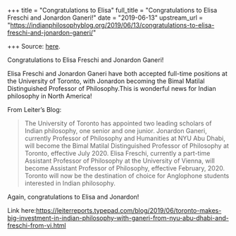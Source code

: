 +++
title = "Congratulations to Elisa"
full_title = "Congratulations to Elisa Freschi and Jonardon Ganeri!"
date = "2019-06-13"
upstream_url = "https://indianphilosophyblog.org/2019/06/13/congratulations-to-elisa-freschi-and-jonardon-ganeri/"

+++
Source: [here](https://indianphilosophyblog.org/2019/06/13/congratulations-to-elisa-freschi-and-jonardon-ganeri/).

Congratulations to Elisa Freschi and Jonardon Ganeri!

Elisa Freschi and Jonardon Ganeri have both accepted full-time positions
at the University of Toronto, with Jonardon becoming the Bimal Matilal
Distinguished Professor of Philosophy.This is wonderful news for
Indian philosophy in North America!

From Leiter’s Blog:

> The University of Toronto has appointed two leading scholars of Indian
> philosophy, one senior and one junior. Jonardon Ganeri, currently
> Professor of Philosophy and Humanities at NYU Abu Dhabi, will become
> the Bimal Matilal Distinguished Professor of Philosophy at Toronto,
> effective July 2020. Elisa Freschi, currently a part-time Assistant
> Professor of Philosophy at the University of Vienna, will become
> Assistant Professor of Philosophy, effective February, 2020. Toronto
> will now be the destination of choice for Anglophone students
> interested in Indian philosophy.



Again, congratulations to Elisa and Jonardon!

Link
here:https://leiterreports.typepad.com/blog/2019/06/toronto-makes-big-investment-in-indian-philosophy-with-ganeri-from-nyu-abu-dhabi-and-freschi-from-vi.html


